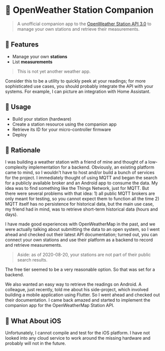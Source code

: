 # 🐴 OpenWeather Station Companion

> A unofficial companion app to the [OpenWeather Station API 3.0](https://openweathermap.org/stations) to manage
your own stations and retrieve their measurements.

## 🔬 Features

- Manage your own **stations**
- List **measurements**

> This is not yet another weather app.

Consider this to be a utility to quickly peek at your readings; for more sophisticated use cases,
you should probably integrate the API with your systems. For example, I can picture an integration with Home Assistant.

## 🔧 Usage

- Build your station (hardware)
- Create a station resource using the companion app
- Retrieve its ID for your micro-controller firmware
- Deploy

## 🥸 Rationale

I was building a weather station with a friend of mine and thought of a low-complexity implementation for a backend. Obviously, an existing platform came to mind, so I wouldn't have to host and/or build a bunch of services for the project. I immediately thought of using MQTT and began the search for a publicly available broker and an Android app to consume the data. My idea was to find something like the Things Network, just for MQTT. But there were several problems with that idea: 1) all public MQTT brokers are only meant for testing, so you cannot expect them to function all the time 2) MQTT itself has no persistence for historical data, but the main use case, my friend had in mind, was to retrieve short-term historical data (hours and days).

I have made good experiences with OpenWeatherMap in the past, and we were actually talking about submitting the data to an open system, so I went ahead and checked out their latest API documentation; turned out, you can connect your own stations and use their platform as a backend to record and retrieve measurements.

> Aside: as of 2020-08-20, your stations are not part of their public search results.

The free tier seemed to be a very reasonable option. So that was set for a backend.

We also wanted an easy way to retrieve the readings on Android. A colleague, just recently, told me about his side-project, which involved building a mobile application using Flutter. So I went ahead and checked out their documentation. I came back amazed and started to implement the companion app for the OpenWeatherMap Station API.

## 🍏 What About iOS

Unfortunately, I cannot compile and test for the iOS platform. I have not looked into any cloud service to work around the missing hardware and probably will not in the future.
